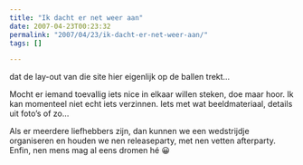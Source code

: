```yaml
---
title: "Ik dacht er net weer aan"
date: 2007-04-23T00:23:32
permalink: "2007/04/23/ik-dacht-er-net-weer-aan/"
tags: []

---
```

dat de lay-out van die site hier eigenlijk op de ballen trekt…

Mocht er iemand toevallig iets nice in elkaar willen steken, doe maar hoor. Ik kan momenteel niet echt iets verzinnen. Iets met wat beeldmateriaal, details uit foto’s of zo…

Als er meerdere liefhebbers zijn, dan kunnen we een wedstrijdje organiseren en houden we nen releaseparty, met nen vetten afterparty. Enfin, nen mens mag al eens dromen hé 😀
